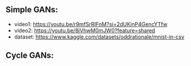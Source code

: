 ## Simple GANs:

* video1: https://youtu.be/r9mfSrRIFnM?si=2dUKinP4GencYTfw
* video2: https://youtu.be/8jVhwM0mJW0?feature=shared
* dataset: https://www.kaggle.com/datasets/oddrationale/mnist-in-csv

## Cycle GANs:

